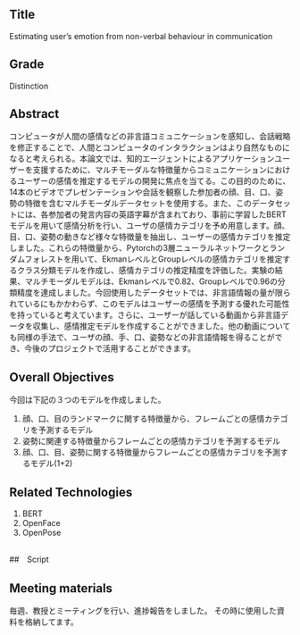 ## Title
Estimating user’s emotion from non-verbal behaviour in communication

## Grade
Distinction

## Abstract
コンピュータが人間の感情などの非言語コミュニケーションを感知し、会話戦略を修正することで、人間とコンピュータのインタラクションはより自然なものになると考えられる。本論文では、知的エージェントによるアプリケーションユーザーを支援するために、マルチモーダルな特徴量からコミュニケーションにおけるユーザーの感情を推定するモデルの開発に焦点を当てる。この目的のために、14本のビデオでプレゼンテーションや会話を観察した参加者の顔、目、口、姿勢の特徴を含むマルチモーダルデータセットを使用する。また、このデータセットには、各参加者の発言内容の英語字幕が含まれており、事前に学習したBERTモデルを用いて感情分析を行い、ユーザの感情カテゴリを予め用意します。顔、目、口、姿勢の動きなど様々な特徴量を抽出し、ユーザーの感情カテゴリを推定しました。これらの特徴量から、Pytorchの3層ニューラルネットワークとランダムフォレストを用いて、EkmanレベルとGroupレベルの感情カテゴリを推定するクラス分類モデルを作成し、感情カテゴリの推定精度を評価した。実験の結果、マルチモーダルモデルは、Ekmanレベルで0.82、Groupレベルで0.96の分類精度を達成しました。今回使用したデータセットでは、非言語情報の量が限られているにもかかわらず、このモデルはユーザーの感情を予測する優れた可能性を持っていると考えています。さらに、ユーザーが話している動画から非言語データを収集し、感情推定モデルを作成することができました。他の動画についても同様の手法で、ユーザの顔、手、口、姿勢などの非言語情報を得ることができ、今後のプロジェクトで活用することができます。

## Overall Objectives
今回は下記の３つのモデルを作成しました。
1. 顔、口、目のランドマークに関する特徴量から、フレームごとの感情カテゴリを予測するモデル
2. 姿勢に関連する特徴量からフレームごとの感情カテゴリを予測するモデル
3. 顔、口、目、姿勢に関する特徴量からフレームごとの感情カテゴリを予測するモデル(1+2)

## Related Technologies
1. BERT
2. OpenFace
3. OpenPose

##  

##　Script


## Meeting materials
毎週、教授とミーティングを行い、進捗報告をしました。
その時に使用した資料を格納してます。
